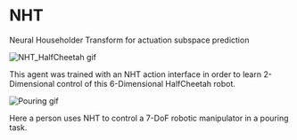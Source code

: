 # NHT
Neural Householder Transform for actuation subspace prediction

![NHT_HalfCheetah gif](/gifs/NHT_halfcheetah.gif?raw=true "NHT HalfCheetah")

This agent was trained with an NHT action interface in order to learn 2-Dimensional control of this 6-Dimensional HalfCheetah robot.

![Pouring gif](/gifs/pour_teleop.gif?raw=true "NHT Pouring")

Here a person uses NHT to control a 7-DoF robotic manipulator in a pouring task.